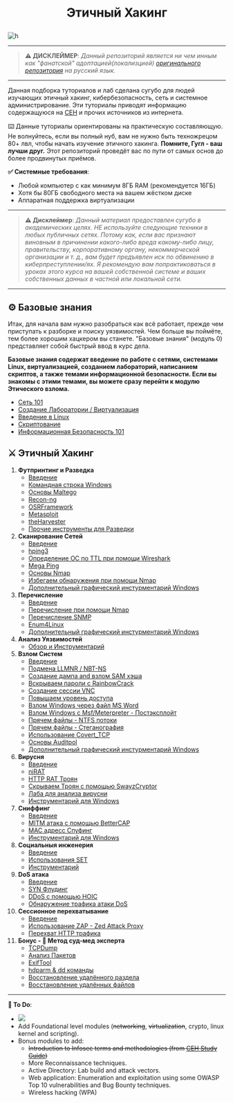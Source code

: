 # <p align="center">Этичный Хакинг
</p>

![h](https://gist.githubusercontent.com/Samsar4/62886aac358c3d484a0ec17e8eb11266/raw/89f706846f97cd3e59880dbc03e4f1d5f8023783/header-ehl.jpg)

* * *

> **⚠️ ДИСКЛЕЙМЕР**:
*Данный репозиторий является ни чем инным как "фанатской" адоптацией(локализцией) [оригинального репозитория](https://github.com/Samsar4/Ethical-Hacking-Labs) на русский язык.*

* * * 

Данная подборка туториалов и лаб сделана сугубо для людей изучающих этичный хакинг, кибербезопасность, сеть и системное администрирование. Эти туториалы приводят информацию содержащуюся на [CEH](https://www.eccouncil.org/train-certify/certified-ethical-hacker-ceh-v12/) и прочих источников из интернета.

⌨️ Данные туториалы ориентированы на практическую составляющую. Не волнуйтесь, если вы полный нуб, вам не нужно быть техножрецом 80+ лвл, чтобы начать изучение этичного хакинга. **Помните, Гугл - ваш лучши друг.** Этот репозиторий проведёт вас по пути от самых основ до более продвинутых приёмов.

**✅ Системные требования**:
* Любой компьютер с как минимум 8ГБ RAM (рекомендуется 16ГБ)
* Хотя бы 80ГБ свободного места на вашем жёстком диске
* Аппаратная поддержка виртуализации

* * *

> **⚠️ Дисклеймер**:
*Данный материал предоставлен сугубо в академических целях. НЕ используйте следующие техники в любых публичных сетях. Потому как, если вас признают виновным в причинении какого-либо вреда какому-либо лицу, правительству, корпоративному органу, некоммерческой организации и т. д., вам будет предъявлен иск по обвинению в киберпреступлении/ях. Я рекомендую вам попрактиковаться в уроках этого курса на вашей собственной системе и ваших собственных данных в частной или локальной сети.*

* * * 

## ⚙️ Базовые знания
Итак, для начала вам нужно разобраться как всё работает, прежде чем приступать к разборке и поиску уязвимостей. Чем больше вы поймёте, тем более хорошим хацкером вы станете. "Базовые знания" (модуль 0) представляет собой быстрый ввод в курс дела.

**Базовые знания содержат введение по работе с сетями, системами Linux, виртуализацией, созданием лабораторий, написанием скриптов, а также темами информационной безопасности. Если вы знакомы с этими темами, вы можете сразу перейти к модулю Этического взлома.**

* [Сеть 101](/0-Core-Knowledge/0-Networking-101.md)
* [Создание Лаборатории / Виртуализация](/0-Core-Knowledge/1-Lab-Building.md)
* [Введение в Linux](/0-Core-Knowledge/2-Intro-to-Linux.md)
* [Скриптование]()
* [Информационная Безопасность 101](/0-Core-Knowledge/4-Infosec-101.md)

## ⚔️ Этичный Хакинг
1. **Футпринтинг и Разведка**
    * [Введение](/1-Footprinting-and-Reconnaissance/0-What-is-Footprinting.md)
    * [Командная строка Windows](/1-Footprinting-and-Reconnaissance/1-Windows-CommandLine.md)
    * [Основы Maltego](/1-Footprinting-and-Reconnaissance/2-Maltego-Basics.md)
    * [Recon-ng](/1-Footprinting-and-Reconnaissance/3-Recon-ng.md)
    * [OSRFramework](/1-Footprinting-and-Reconnaissance/4-OSRFramework.md)
    * [Metasploit](/1-Footprinting-and-Reconnaissance/5-Metasploit-Basics.md)
    * [theHarvester](/1-Footprinting-and-Reconnaissance/6-theHarvester.md)
    * [Прочие инструменты для Разведки](/1-Footprinting-and-Reconnaissance/7-Other-Tools.md)
2. **Сканирование Сетей**
    * [Введение](/2-Scanning-Networks/0-Scanning-a-Target-Network.md)
    * [hping3](/2-Scanning-Networks/1-hping3.md)
    * [Определение ОС по TTL при помощи Wireshark](/2-Scanning-Networks/2-TTL.md)
    * [Mega Ping](/2-Scanning-Networks/3-MegaPing.md)
    * [Основы Nmap](/2-Scanning-Networks/4-Nmap.md)
    * [Избегаем обнаружения при помощи Nmap](/2-Scanning-Networks/5-NmapDecoyIP.md)
    * [Дополнительный графический инстурментарий Windows](/2-Scanning-Networks/6-WindowsTools.md)
3. **Перечисление**
    * [Введение](/3-Enumeration/0-Introduction.md)
    * [Перечисление при помощи Nmap](/3-Enumeration/1-Enumerating-with-Nmap.md)
    * [Перечисление SNMP](/3-Enumeration/2-SNMP-Enumeration.md)
    * [Enum4Linux](/3-Enumeration/3-Enum4linux-Win-and-Samba-Enumeration.md)
    * [Дополнительный графический инстурментарий Windows](/3-Enumeration/4-Windows-EnumerationTools.md)
4. **Анализ Уязвимостей**
    * [Обзор и Инструментарий](/4-Vulnerability-Analysis/Overview-and-Tools.md) 
5. **Взлом Систем**
    * [Введение](/5-System-Hacking/0-Introduction.md)
    * [Подмена LLMNR / NBT-NS](/5-System-Hacking/1-LLMNR-NBT-NS.md)
    * [Создание дампа and взлом SAM хэша](/5-System-Hacking/2-SAM-Hashes.md)
    * [Вскрываем пароли с RainbowCrack](/5-System-Hacking/3-Rainbow-tables.md)
    * [Создание сессии VNC](/5-System-Hacking/4-VNC-Session.md)
    * [Повышаем уровень доступа](/5-System-Hacking/5-Escalating-Privileges.md)
    * [Взлом Windows через файл MS Word](/5-System-Hacking/6-Hacking-Windows-with-Doc-file.md)
    * [Взлом Windows с Msf/Meterpreter - Постэксплойт](/5-System-Hacking/7-Hacking-Windows-with-Metasploit-PostExploitation.md)
    * [Прячем файлы - NTFS потоки](/5-System-Hacking/8-NTFS-Streams.md)
    * [Прячем файлы - Стеганография](/5-System-Hacking/9-Steganography.md)
    * [Использование Covert_TCP](/5-System-Hacking/10-Covert_TCP.md)
    * [Основы Auditpol](/5-System-Hacking/11-Auditpol.md)
    * [Дополнительный графический инстурментарий Windows](/5-System-Hacking/12-WindowsTools.md)
6. **Вирусня** 
    * [Введение](/6-Malware/0-Introduction.md)
    * [njRAT](/6-Malware/1-Using-njRAT.md)
    * [HTTP RAT Троян](/6-Malware/2-HTTP-Trojan.md)
    * [Скрываем Троян с помощью SwayzCryptor](/6-Malware/3-Obfuscating-Trojan-SwayzCryptor.md)
    * [Лаба для анализа вирусни](/6-Malware/4-Malware-Analysis-Lab.md)
    * [Инструментарий для Windows](/6-Malware/5-Windows-Tools.md)
7. **Сниффинг**
    * [Введение](/7-Sniffing/0-Introduction.md)
    * [MITM атака с помощью BetterCAP](/7-Sniffing/1-MITM-with-Bettercap.md)
    * [MAC адресс Спуфинг](/7-Sniffing/2-Spoofing-MAC-address.md)
    * [Инструментарий для Windows](/7-Sniffing/x-Windows-Tools.md)
8. **Социальныя инженерия**
    * [Введение](/8-Social-Engineering/0-Introduction.md)
    * [Использования SET](/8-Social-Engineering/1-Using-SET.md)
    * [Инструментарий](/8-Social-Engineering/X-Tools.md)
9. **DoS атака**
    * [Введение](/9-Denial-of-Service/0-Introduction.md)
    * [SYN Флудинг](/9-Denial-of-Service/1-SYN-Flooding.md)
    * [DDoS с помощью HOIC](/9-Denial-of-Service/2-DDoS-using-HOIC.md)
    * [Обнаружение трафика атаки DoS](/9-Denial-of-Service/3-Detecting-DoS-Traffic.md)
10. **Сессионное перехватывание**
    * [Введение](/10-Session-Hijacking/0-Introduction.md)
    * [Использование ZAP - Zed Attack Proxy](/10-Session-Hijacking/1-Using-ZAP.md)
    * [Перехват HTTP трафика](/10-Session-Hijacking/2-Intercepting-HTTP-Traffic.md)
11. **Бонус - 🔬 Метод суд-мед эксперта**
    * [TCPDump](/11-Bonus/TCPDump-Tutorial.md)
    * [Анализ Пакетов](/11-Bonus/Dissecting-packets.md)
    * [ExifTool](/11-Bonus/ExifTool-Tutorial.md)
    * [hdparm & dd команды](/11-Bonus/Using-hdparm-and-dd-command.md)
    * [Восстановление удалённого раздела](/11-Bonus/Recovering-Deleted-Partition.md)
    * [Восстановление удалённых файлов](/11-Bonus/Recovering-Deleted-Files.md)

* * * 

**💭 To Do**:
- ![](https://img.shields.io/badge/status-in%20progress-orange)
- Add Foundational level modules (~~networking~~, ~~virtualization~~, crypto, linux kernel and scripting).
- Bonus modules to add:
    - ~~Introduction to Infosec terms and methodologies (from [CEH Study Guide](https://github.com/Samsar4/CEH-v10-Study-Guide))~~
    - More Reconnaissance techniques.
    - Active Directory: Lab build and attack vectors.
    - Web application: Enumeration and exploitation using some OWASP Top 10 vulnerabilities and Bug Bounty techniques.
    - Wireless hacking (WPA)
